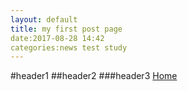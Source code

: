 ```yaml
---
layout: default
title: my first post page
date:2017-08-28 14:42
categories:news test study
---
```


#header1
##header2
###header3
[Home](https://zzunstu.github.io/Test)
